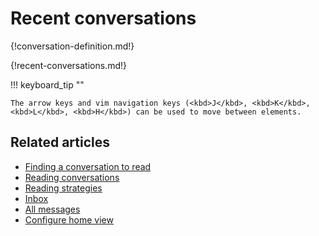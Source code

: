 # Recent conversations

{!conversation-definition.md!}

{!recent-conversations.md!}

!!! keyboard_tip ""

    The arrow keys and vim navigation keys (<kbd>J</kbd>, <kbd>K</kbd>,
    <kbd>L</kbd>, <kbd>H</kbd>) can be used to move between elements.

## Related articles
* [Finding a conversation to read](/help/finding-a-topic-to-read)
* [Reading conversations](/help/reading-topics)
* [Reading strategies](/help/reading-strategies)
* [Inbox](/help/inbox)
* [All messages](/help/all-messages)
* [Configure home view](/help/configure-home-view)
